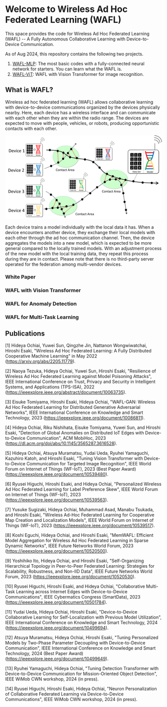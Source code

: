 # Welcome to Wireless Ad Hoc Federated Learning (WAFL)
This space provides the code for Wireless Ad Hoc Federated Learning (WAFL) -- A Fully Autonomous Collaborative Learning with Device-to-Device Communication.

As of Aug 2024, this repository contains the following two projects.
1. [WAFL-MLP](./WAFL-MLP/): The most basic codes with a fully-connected neural network for starters. You can learn what the WAFL is.
2. [WAFL-ViT](./WAFL-ViT/): WAFL with Vision Transformer for image recognition.

## What is WAFL?

Wireless ad hoc federated learning (WAFL) allows collaborative learning with device-to-device communications organized by the devices physically nearby. Here, each device has a wireless interface and can communicate with each other when they are within the radio range. The devices are expected to move with people, vehicles, or robots, producing opportunistic contacts with each other.

<img src="./WAFL-MLP/assets/wafl_contact_model_aggregation.png">

Each device trains a model individually with the local data it has. When a device encounters another device, they exchange their local models with each other through the ad hoc communication channel. Then, the device aggregates the models into a new model, which is expected to be more general compared to the locally trained models. With an adjustment process of the new model with the local training data, they repeat this process during they are in contact. Please note that there is no third-party server operated for the federation among multi-vendor devices.

### White Paper

### WAFL with Vision Transformer

### WAFL for Anomaly Detection

### WAFL for Multi-Task Learning



## Publications
\[1\] Hideya Ochiai, Yuwei Sun, Qingzhe Jin, Nattanon Wongwiwatchai, Hiroshi Esaki, "Wireless Ad Hoc Federated Learning: A Fully Distributed Cooperative Machine Learning" in May 2022 (https://arxiv.org/abs/2205.11779). 

\[2\] Naoya Tezuka, Hideya Ochiai, Yuwei Sun, Hiroshi Esaki, "Resilience of Wireless Ad Hoc Federated Learning against Model Poisoning Attacks", IEEE International Conference on Trust, Privacy and Security in Intelligent Systems, and Applications (TPS-ISA), 2022 (https://ieeexplore.ieee.org/abstract/document/10063735).

\[3\] Eisuke Tomiyama, Hiroshi Esaki, Hideya Ochiai, "WAFL-GAN: Wireless Ad Hoc Federated Learning for Distributed Generative Adversarial Networks", IEEE International Conference on Knowledge and Smart Technology, 2023 (https://ieeexplore.ieee.org/document/10086811).

\[4\] Hideya Ochiai, Riku Nishihata, Eisuke Tomiyama, Yuwei Sun, and Hiroshi Esaki, "Detection of Global Anomalies on Distributed IoT Edges with Device-to-Device Communication", ACM MobiHoc, 2023 (https://dl.acm.org/doi/abs/10.1145/3565287.3616528).

\[5\] Hideya Ochiai, Atsuya Muramatsu, Yudai Ueda, Ryuhei Yamaguchi, Kazuhiro Katoh, and Hiroshi Esaki, "Tuning Vision Transformer with Device-to-Device Communication for Targeted Image Recognition", IEEE World Forum on Internet of Things (WF-IoT), 2023 (Best Paper Award) (https://ieeexplore.ieee.org/document/10539480).

\[6\] Ryusei Higuchi, Hiroshi Esaki, and Hideya Ochiai, "Personalized Wireless Ad Hoc Federated Learning for Label Preference Skew", IEEE World Forum on Internet of Things (WF-IoT), 2023 (https://ieeexplore.ieee.org/document/10539563).

\[7\] Yusuke Sugizaki, Hideya Ochiai, Muhammad Asad, Manabu Tsukada, and Hiroshi Esaki, "Wireless Ad-Hoc Federated Learning for Cooperative Map Creation and Localization Models", IEEE World Forum on Internet of Things (WF-IoT), 2023 (https://ieeexplore.ieee.org/document/10539517).

\[8\] Koshi Eguchi, Hideya Ochiai, and Hiroshi Esaki, "MemWAFL: Efficient Model Aggregation for Wireless Ad Hoc Federated Learning in Sparse Dynamic Networks", IEEE Future Networks World Forum, 2023 (https://ieeexplore.ieee.org/document/10520500).

\[9\] Yoshihiko Ito, Hideya Ochiai, and Hiroshi Esaki, "Self-Organizing Hierarchical Topology in Peer-to-Peer Federated Learning: Strategies for Scalability, Robustness, and Non-IID Data", IEEE Future Networks World Forum, 2023 (https://ieeexplore.ieee.org/document/10520530).

\[10\] Ryusei Higuchi, Hiroshi Esaki, and Hideya Ochiai, "Collaborative Multi-Task Learning across Internet Edges with Device-to-Device Communications", IEEE Cybermatics Congress (SmartData), 2023 (https://ieeexplore.ieee.org/document/10501784).

\[11\] Yudai Ueda, Hideya Ochiai, Hiroshi Esaki, "Device-to-Device Collaborative Learning for Self-Localization with Previous Model Utilization", IEEE International Conference on Knowledge and Smart Technology, 2024 (https://ieeexplore.ieee.org/document/10499694).

\[12\] Atsuya Muramatsu, Hideya Ochiai, Hiroshi Esaki, "Tuning Personalized Models by Two-Phase Parameter Decoupling with Device-to-Device Communication", IEEE International Conference on Knowledge and Smart Technology, 2024 (Best Paper Award) (https://ieeexplore.ieee.org/document/10499649).

\[13\] Ryuhei Yamaguchi, Hideya Ochiai, "Tuning Detection Transformer with Device-to-Device Communication for Mission-Oriented Object Detection", IEEE WiMob CWN workshop, 2024 (in press).

\[14\] Ryusei Higuchi, Hiroshi Esaki, Hideya Ochiai, "Neuron Personalization of Collaborative Federated Learning via Device-to-Device Communications", IEEE WiMob CWN workshop, 2024 (in press).
